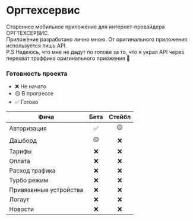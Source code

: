 # Оргтехсервис
Стороннее мобильное приложение для интернет-провайдера ОРГТЕХСЕРВИС.\
Приложение разработано лично мною. От оригинального приложения используется лишь API.\
P.S Надеюсь, что мне не дадут по голове за то, что я украл API через перехват траффика оригинального приожения 🥴
### Готовность проекта
-   ❌ Не начато
-   🟡 В прогрессе
-   ✅ Готово


 Фича                         | Бета       | Стейбл      |  
----------------------------- | :----:     | :----:      |
Авторизация                   |  ✅        |  🟡        |      
Дашборд                       |  🟡        |  ❌        |
Тарифы                        |  ❌        |  ❌        |
Оплата                        |  ❌        |  ❌        |
Расход трафика                |  ❌        |  ❌        |
Турбо режим                   |  ❌        |  ❌        |
Привязанные устройства        |  ❌        |  ❌        |
Логаут                        |  ❌        |  ❌        |
Новости                       |  ❌        |  ❌        |
